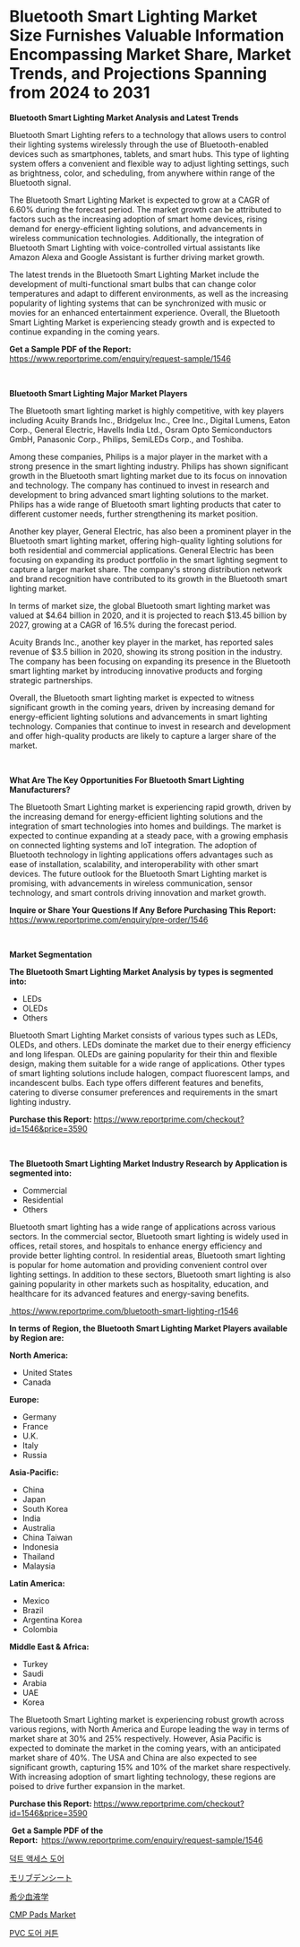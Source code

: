 <p><h1>Bluetooth Smart Lighting Market Size Furnishes Valuable Information Encompassing Market Share, Market Trends, and Projections Spanning from 2024 to 2031</h1></p><p><strong>Bluetooth Smart Lighting Market Analysis and Latest Trends</strong></p>
<p><p>Bluetooth Smart Lighting refers to a technology that allows users to control their lighting systems wirelessly through the use of Bluetooth-enabled devices such as smartphones, tablets, and smart hubs. This type of lighting system offers a convenient and flexible way to adjust lighting settings, such as brightness, color, and scheduling, from anywhere within range of the Bluetooth signal.</p><p>The Bluetooth Smart Lighting Market is expected to grow at a CAGR of 6.60% during the forecast period. The market growth can be attributed to factors such as the increasing adoption of smart home devices, rising demand for energy-efficient lighting solutions, and advancements in wireless communication technologies. Additionally, the integration of Bluetooth Smart Lighting with voice-controlled virtual assistants like Amazon Alexa and Google Assistant is further driving market growth.</p><p>The latest trends in the Bluetooth Smart Lighting Market include the development of multi-functional smart bulbs that can change color temperatures and adapt to different environments, as well as the increasing popularity of lighting systems that can be synchronized with music or movies for an enhanced entertainment experience. Overall, the Bluetooth Smart Lighting Market is experiencing steady growth and is expected to continue expanding in the coming years.</p></p>
<p><strong>Get a Sample PDF of the Report:&nbsp;</strong> <a href="https://www.reportprime.com/enquiry/request-sample/1546">https://www.reportprime.com/enquiry/request-sample/1546</a></p>
<p>&nbsp;</p>
<p><strong>Bluetooth Smart Lighting Major Market Players</strong></p>
<p><p>The Bluetooth smart lighting market is highly competitive, with key players including Acuity Brands Inc., Bridgelux Inc., Cree Inc., Digital Lumens, Eaton Corp., General Electric, Havells India Ltd., Osram Opto Semiconductors GmbH, Panasonic Corp., Philips, SemiLEDs Corp., and Toshiba. </p><p>Among these companies, Philips is a major player in the market with a strong presence in the smart lighting industry. Philips has shown significant growth in the Bluetooth smart lighting market due to its focus on innovation and technology. The company has continued to invest in research and development to bring advanced smart lighting solutions to the market. Philips has a wide range of Bluetooth smart lighting products that cater to different customer needs, further strengthening its market position.</p><p>Another key player, General Electric, has also been a prominent player in the Bluetooth smart lighting market, offering high-quality lighting solutions for both residential and commercial applications. General Electric has been focusing on expanding its product portfolio in the smart lighting segment to capture a larger market share. The company's strong distribution network and brand recognition have contributed to its growth in the Bluetooth smart lighting market.</p><p>In terms of market size, the global Bluetooth smart lighting market was valued at $4.64 billion in 2020, and it is projected to reach $13.45 billion by 2027, growing at a CAGR of 16.5% during the forecast period.</p><p>Acuity Brands Inc., another key player in the market, has reported sales revenue of $3.5 billion in 2020, showing its strong position in the industry. The company has been focusing on expanding its presence in the Bluetooth smart lighting market by introducing innovative products and forging strategic partnerships.</p><p>Overall, the Bluetooth smart lighting market is expected to witness significant growth in the coming years, driven by increasing demand for energy-efficient lighting solutions and advancements in smart lighting technology. Companies that continue to invest in research and development and offer high-quality products are likely to capture a larger share of the market.</p></p>
<p>&nbsp;</p>
<p><strong>What Are The Key Opportunities For Bluetooth Smart Lighting Manufacturers?</strong></p>
<p><p>The Bluetooth Smart Lighting market is experiencing rapid growth, driven by the increasing demand for energy-efficient lighting solutions and the integration of smart technologies into homes and buildings. The market is expected to continue expanding at a steady pace, with a growing emphasis on connected lighting systems and IoT integration. The adoption of Bluetooth technology in lighting applications offers advantages such as ease of installation, scalability, and interoperability with other smart devices. The future outlook for the Bluetooth Smart Lighting market is promising, with advancements in wireless communication, sensor technology, and smart controls driving innovation and market growth.</p></p>
<p><strong>Inquire or Share Your Questions If Any Before Purchasing This Report:</strong> <a href="https://www.reportprime.com/enquiry/pre-order/1546">https://www.reportprime.com/enquiry/pre-order/1546</a></p>
<p>&nbsp;</p>
<p><strong>Market Segmentation</strong></p>
<p><strong>The Bluetooth Smart Lighting Market Analysis by types is segmented into:</strong></p>
<p><ul><li>LEDs</li><li>OLEDs</li><li>Others</li></ul></p>
<p><p>Bluetooth Smart Lighting Market consists of various types such as LEDs, OLEDs, and others. LEDs dominate the market due to their energy efficiency and long lifespan. OLEDs are gaining popularity for their thin and flexible design, making them suitable for a wide range of applications. Other types of smart lighting solutions include halogen, compact fluorescent lamps, and incandescent bulbs. Each type offers different features and benefits, catering to diverse consumer preferences and requirements in the smart lighting industry.</p></p>
<p><strong>Purchase this Report:&nbsp;</strong><a href="https://www.reportprime.com/checkout?id=1546&price=3590">https://www.reportprime.com/checkout?id=1546&price=3590</a></p>
<p>&nbsp;</p>
<p><strong>The Bluetooth Smart Lighting Market Industry Research by Application is segmented into:</strong></p>
<p><ul><li>Commercial</li><li>Residential</li><li>Others</li></ul></p>
<p><p>Bluetooth smart lighting has a wide range of applications across various sectors. In the commercial sector, Bluetooth smart lighting is widely used in offices, retail stores, and hospitals to enhance energy efficiency and provide better lighting control. In residential areas, Bluetooth smart lighting is popular for home automation and providing convenient control over lighting settings. In addition to these sectors, Bluetooth smart lighting is also gaining popularity in other markets such as hospitality, education, and healthcare for its advanced features and energy-saving benefits.</p></p>
<p><a href="https://www.reportprime.com/bluetooth-smart-lighting-r1546">&nbsp;https://www.reportprime.com/bluetooth-smart-lighting-r1546</a></p>
<p><strong>In terms of Region, the Bluetooth Smart Lighting Market Players available by Region are:</strong></p>
<p>
    <p> <strong> North America: </strong>
        <ul>
            <li>United States</li>
            <li>Canada</li>
        </ul>
        </p> 
    <p> <strong> Europe: </strong>
        <ul>
            <li>Germany</li>
            <li>France</li>
            <li>U.K.</li>
            <li>Italy</li>
            <li>Russia</li>
        </ul>
        </p> 
    <p> <strong> Asia-Pacific: </strong>
        <ul>
            <li>China</li>
            <li>Japan</li>
            <li>South Korea</li>
            <li>India</li>
            <li>Australia</li>
            <li>China Taiwan</li>
            <li>Indonesia</li>
            <li>Thailand</li>
            <li>Malaysia</li>
        </ul>
        </p> 
    <p> <strong> Latin America: </strong>
        <ul>
            <li>Mexico</li>
            <li>Brazil</li>
            <li>Argentina Korea</li>
            <li>Colombia</li>
        </ul>
        </p> 
    <p> <strong> Middle East & Africa: </strong>
        <ul>
            <li>Turkey</li>
            <li>Saudi</li>
            <li>Arabia</li>
            <li>UAE</li>
            <li>Korea</li>
        </ul>
    </p>
    </p>
<p><p>The Bluetooth Smart Lighting market is experiencing robust growth across various regions, with North America and Europe leading the way in terms of market share at 30% and 25% respectively. However, Asia Pacific is expected to dominate the market in the coming years, with an anticipated market share of 40%. The USA and China are also expected to see significant growth, capturing 15% and 10% of the market share respectively. With increasing adoption of smart lighting technology, these regions are poised to drive further expansion in the market.</p></p>
<p><strong>Purchase this Report: </strong><a href="https://www.reportprime.com/checkout?id=1546&price=3590">https://www.reportprime.com/checkout?id=1546&price=3590</a></p>
<p>&nbsp;<strong>Get a Sample PDF of the Report:&nbsp;&nbsp;</strong><a href="https://www.reportprime.com/enquiry/request-sample/1546">https://www.reportprime.com/enquiry/request-sample/1546</a></p>
<p><strong></strong></p>
<p><p><a href="https://github.com/fredrickeglers/Market-Research-Report-List-2/blob/main/143819968756.md">덕트 액세스 도어</a></p><p><a href="https://github.com/JacksonWiza1924/Market-Research-Report-List-1/blob/main/918385971291.md">モリブデンシート</a></p><p><a href="https://github.com/hwbcz413288296/Market-Research-Report-List-2/blob/main/148837771290.md">希少血液学</a></p><p><a href="https://github.com/Sherrillcrooksxa8i18ucf2m/Market-Research-Report-List-2/blob/main/cmp-pads-market.md">CMP Pads Market</a></p><p><a href="https://github.com/RichardLueilwitz787/Market-Research-Report-List-1/blob/main/348456668757.md">PVC 도어 커튼</a></p></p>